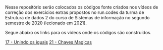 Nesse repositório serão colocados os códigos fonte criados nos vídeos de correção dos exercícios extras propostos no run.codes da turma de Estrutura de dados 2 do curso de Sistemas de informação no segundo semestre de 2020 (lecionado em 2021).

Segue abaixo os links para os vídeos onde os códigos são construídos.

<a href='https://youtu.be/H7dRaPIk060'>17 - Unindo os iguais</a>
<a href='https://youtu.be/7hZWDPyf30U'>21 - Chaves Magicas</a>

